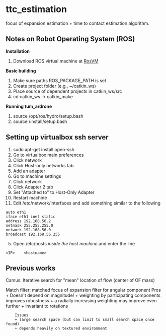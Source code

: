 ttc_estimation
====================
focus of expansion estimation + time to contact estimation algorithm.


Notes on Robot Operating System (ROS) 
-------------------------------------
**Installation**

1. Download ROS virtual machine at [RosVM](http://nootrix.com/downloads/#RosVM)

**Basic building**

1. Make sure paths ROS_PACKAGE_PATH is set
2. Create project folder (e.g., ~/catkin_ws)
3. Place source of dependent projects in catkin_ws/src
4. cd catkin_ws -> catkin_make

**Running tum_ardrone**

1. source /opt/ros/hydro/setup.bash
2. source <tum-ardrone-workspace>/install/setup.bash


Setting up virtualbox ssh server
--------------------------------

1. sudo apt-get install open-ssh
2. Go to virtualbox main preferences
  1. Click network
  2. Click Host-only networks tab
  3. Add an adapter
3. Go to machine settings
  1. Click network
  2. Click Adapter 2 tab
  3. Set "Attached to" to Host-Only Adapter
  4. Restart machine
4. Edit /etc/network/interfaces and add something similar to the following
```
auto eth1
iface eth1 inet static
address 192.168.56.2
netmask 255.255.255.0
network 192.168.56.0
broadcast 192.168.56.255
```
5. Open /etc/hosts _inside the host machine_ and enter the line
```
<IP>    <hostname>
```


Previous works
--------------

Camus: Iterative search for "mean" location of flow (center of OF mass)

Match filter: matched focus of expansion filter for angular component
        Pros
        + Doesn't depend on magnitude!
        + weighting by participating components improves robustness
        + a radially increasing weighting may improve even further
        + invariant to rotations

        Issues
        + large search space (but can limit to small search space once found)
        + depends heavily on textured environment
